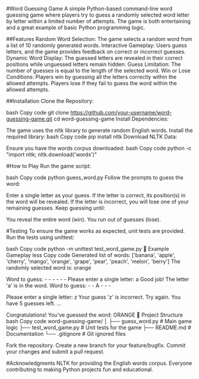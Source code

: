 #Word Guessing Game
A simple Python-based command-line word guessing game where players try to guess a randomly selected word letter by letter within a limited number of attempts. The game is both entertaining and a great example of basic Python programming logic.

##Features
Random Word Selection: The game selects a random word from a list of 10 randomly generated words.
Interactive Gameplay: Users guess letters, and the game provides feedback on correct or incorrect guesses.
Dynamic Word Display: The guessed letters are revealed in their correct positions while unguessed letters remain hidden.
Guess Limitation: The number of guesses is equal to the length of the selected word.
Win or Lose Conditions:
Players win by guessing all the letters correctly within the allowed attempts.
Players lose if they fail to guess the word within the allowed attempts.

##Installation
Clone the Repository:

bash
Copy code
git clone https://github.com/your-username/word-guessing-game.git
cd word-guessing-game
Install Dependencies:

The game uses the nltk library to generate random English words.
Install the required library:
bash
Copy code
pip install nltk
Download NLTK Data:

Ensure you have the words corpus downloaded:
bash
Copy code
python -c "import nltk; nltk.download('words')"

#How to Play
Run the game script:

bash
Copy code
python guess_word.py
Follow the prompts to guess the word:

Enter a single letter as your guess.
If the letter is correct, its position(s) in the word will be revealed.
If the letter is incorrect, you will lose one of your remaining guesses.
Keep guessing until:

You reveal the entire word (win).
You run out of guesses (lose).

#Testing
To ensure the game works as expected, unit tests are provided. Run the tests using unittest:

bash
Copy code
python -m unittest test_word_game.py
📝 Example Gameplay
less
Copy code
Generated list of words: ['banana', 'apple', 'cherry', 'mango', 'orange', 'grape', 'pear', 'peach', 'melon', 'berry']
The randomly selected word is: orange

Word to guess: - - - - - -
Please enter a single letter: a
Good job! The letter 'a' is in the word.
Word to guess: - - A - - -

Please enter a single letter: z
Your guess 'z' is incorrect. Try again.
You have 5 guesses left.
...

Congratulations! You've guessed the word: ORANGE
📂 Project Structure
bash
Copy code
word-guessing-game/
│
├── guess_word.py       # Main game logic
├── test_word_game.py   # Unit tests for the game
├── README.md           # Documentation
└── .gitignore          # Git ignored files


Fork the repository.
Create a new branch for your feature/bugfix.
Commit your changes and submit a pull request.


#Acknowledgments
NLTK for providing the English words corpus.
Everyone contributing to making Python projects fun and educational.
